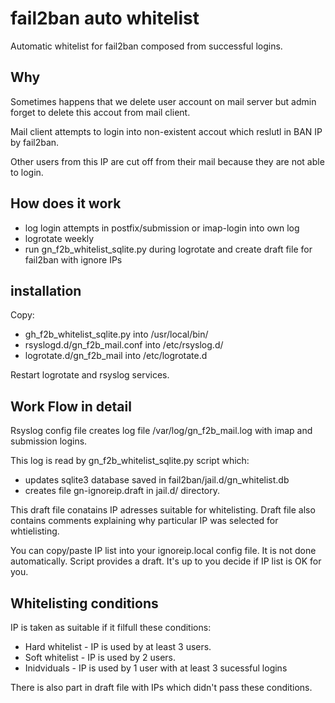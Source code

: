 # fail2ban auto whitelist

Automatic whitelist for fail2ban composed from successful logins.

## Why

Sometimes happens that we delete user account on mail server but admin forget
to delete this accout from mail client.

Mail client attempts to login into non-existent accout which reslutl in BAN IP by fail2ban.

Other users from this IP are cut off from their mail because they are not able to login.

## How does it work

- log login attempts in postfix/submission or imap-login into own log
- logrotate weekly
- run gn_f2b_whitelist_sqlite.py during logrotate and create draft file for fail2ban with ignore IPs

## installation

Copy:

- gh_f2b_whitelist_sqlite.py into /usr/local/bin/
- rsyslogd.d/gn_f2b_mail.conf into /etc/rsyslog.d/
- logrotate.d/gn_f2b_mail into /etc/logrotate.d

Restart logrotate and rsyslog services.

## Work Flow in detail

Rsyslog config file creates log file /var/log/gn_f2b_mail.log with imap and submission logins.

This log is read by gn_f2b_whitelist_sqlite.py script which:

- updates sqlite3 database saved in fail2ban/jail.d/gn_whitelist.db
- creates file gn-ignoreip.draft in jail.d/ directory.

This draft file conatains IP adresses suitable for whitelisting.
Draft file also contains comments explaining why particular IP was selected for whtielisting.

You can copy/paste IP list into your ignoreip.local config file. It is not done automatically.
Script provides a draft. It's up to you decide if IP list is OK for you.

## Whitelisting conditions

IP is taken as suitable if it filfull these conditions:

- Hard whitelist - IP is used by at least 3 users.
- Soft whitelist - IP is used by 2 users.
- Inidviduals - IP is used by 1 user with at least 3 sucessful logins

There is also part in draft file with IPs which didn't pass these conditions.

